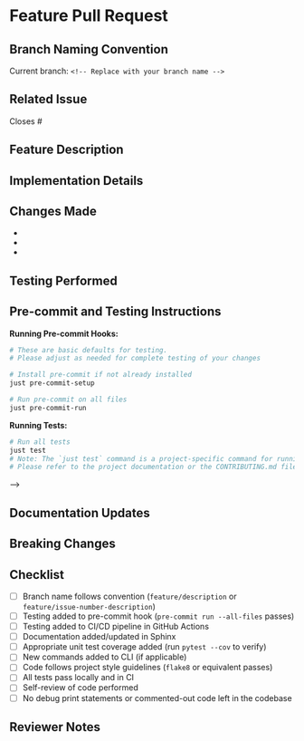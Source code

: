 # Feature Pull Request

## Branch Naming Convention
<!-- IMPORTANT: Your branch should follow our naming convention -->
<!-- Format: feature/short-description-of-feature or feature/issue-number-description -->
<!-- Example: feature/user-authentication or feature/123-user-auth -->
Current branch: `<!-- Replace with your branch name -->`

## Related Issue
<!-- IMPORTANT: Please verify this issue number is correct and exists -->
<!-- Use the format: Closes #123 or Fixes #123 to automatically close the issue when this PR is merged -->
Closes #

## Feature Description
<!-- Provide a clear and concise description of the feature being implemented -->
<!-- Example: This PR adds user authentication via OAuth2 with GitHub provider, allowing users to log in with their GitHub accounts. This includes the login flow, user profile creation, and session management. -->

## Implementation Details
<!-- Provide a technical overview of how the feature was implemented -->
<!-- Include architectural decisions and design patterns used -->
<!-- Example:
- Implemented using the Strategy pattern to allow for multiple auth providers in the future
- Used JWT for session management with a 24-hour expiration
- Created a middleware layer to handle authentication checks
-->

## Changes Made
<!-- List the significant changes made to implement this feature -->
<!-- Example:
- Added AuthService class to handle authentication flow
- Created new database migrations for user table
- Updated configuration to support OAuth settings
- Added middleware for authenticated routes
- Created login/logout endpoints
-->
-
-
-

## Testing Performed
<!-- Describe the testing you've done to validate the feature -->
<!-- Include both automated and manual testing -->
<!-- Example:
- Added unit tests for AuthService with 95% coverage
- Added integration tests for authentication flow
- Manually tested login flow on Chrome, Firefox, and Safari
- Verified error handling for invalid credentials
-->

## Pre-commit and Testing Instructions
<!-- Follow these steps to run pre-commit hooks and tests before submitting -->

**Running Pre-commit Hooks:**
```bash
# These are basic defaults for testing.
# Please adjust as needed for complete testing of your changes

# Install pre-commit if not already installed
just pre-commit-setup

# Run pre-commit on all files
just pre-commit-run
```

**Running Tests:**
```bash
# Run all tests
just test
# Note: The `just test` command is a project-specific command for running tests.
# Please refer to the project documentation or the CONTRIBUTING.md file for setup instructions.
```

-->

## Documentation Updates
<!-- Describe any documentation changes made or needed -->
<!-- Include updates to Sphinx docs, README, etc. -->
<!-- Example:
- Updated authentication section in docs/usage.md
- Added new docs/auth.md file with detailed API documentation
- Updated README.md with new authentication instructions
- Added docstrings to all new classes and methods
-->

## Breaking Changes
<!-- List any backwards-incompatible changes this PR introduces -->
<!-- If none, state "None" -->
<!-- Example: The config format has changed, existing config files need to be updated following the migration guide in docs/migrations.md -->

## Checklist
<!-- Please verify each item by checking the box -->
- [ ] Branch name follows convention (`feature/description` or `feature/issue-number-description`)
- [ ] Testing added to pre-commit hook (`pre-commit run --all-files` passes)
- [ ] Testing added to CI/CD pipeline in GitHub Actions
- [ ] Documentation added/updated in Sphinx
- [ ] Appropriate unit test coverage added (run `pytest --cov` to verify)
- [ ] New commands added to CLI (if applicable)
- [ ] Code follows project style guidelines (`flake8` or equivalent passes)
- [ ] All tests pass locally and in CI
- [ ] Self-review of code performed
- [ ] No debug print statements or commented-out code left in the codebase

## Reviewer Notes
<!-- Any specific areas that need careful review or explanation -->
<!-- Highlight complex parts or areas where you're seeking feedback -->
<!-- Example:
- The authentication flow in auth_service.py:125-150 is complex and needs careful review
- The database migration might need performance review for large datasets
- Security review needed for the token generation logic
-->
